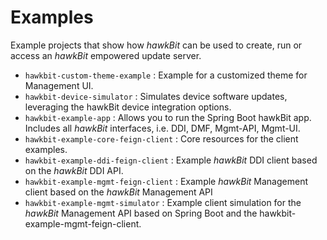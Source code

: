 # Examples

Example projects that show how _hawkBit_ can be used to create, run or access an _hawkBit_ empowered update server.

- `hawkbit-custom-theme-example` : Example for a customized theme for Management UI.
- `hawkbit-device-simulator` : Simulates device software updates, leveraging the hawkBit device integration options.  
- `hawkbit-example-app` : Allows you to run the Spring Boot hawkBit app. Includes all _hawkBit_ interfaces, i.e. DDI, DMF, Mgmt-API, Mgmt-UI.
- `hawkbit-example-core-feign-client` : Core resources for the client examples.
- `hawkbit-example-ddi-feign-client` : Example _hawkBit_ DDI client based on the _hawkBit_ DDI API.
- `hawkbit-example-mgmt-feign-client` : Example _hawkBit_ Management client based on the _hawkBit_ Management API
- `hawkbit-example-mgmt-simulator` : Example client simulation for the _hawkBit_ Management API based on Spring Boot and the hawkbit-example-mgmt-feign-client.  

